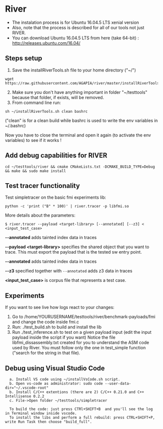 # River 

- The instalation process is for Ubuntu 16.04.5 LTS xenial version
- Also, note that the process is described for all of our tools not just RIVER.
- You can download Ubuntu 16.04.5 LTS from here (take 64-bit) : http://releases.ubuntu.com/16.04/

## Steps setup 
1. Save the installRiverTools.sh file to your home directory ("~/")
```
wget https://raw.githubusercontent.com/AGAPIA/river/master/installRiverTools.sh
```
2. Make sure you don't have anything important in folder "~/testtools" because that folder, if exists, will be removed.
3. From command line run:  
```
sh ~/installRiverTools.sh clean bashrc
```
("clean" is for a clean build while bashrc is used to write the env variables in ~/.bashrc)

Now you have to close the terminal and open it again (to activate the env variables) to see if it works !

## Add debug capabilities for RIVER
```
cd ~/testtools/river && cmake CMakeLists.txt -DCMAKE_BUILD_TYPE=Debug && make && sudo make install
```

## Test tracer functionality

Test simpletracer on the basic fmi experiments lib:
```
python -c 'print ("B" * 100)' | river.tracer -p libfmi.so
``` 

More details about the parameters:
```
$ river.tracer --payload <target-library> [--annotated] [--z3] < <input_test_case>
```
**--annotated** adds tainted index data in traces


**--payload \<target-library\>** specifies the shared object that you want to trace. This must export the payload that is the tested sw entry point.

**--annotated** adds tainted index data in traces

**--z3** specified together with `--annotated` adds z3 data in traces

**\<input_test_case\>** is corpus file that represents a test case.

## Experiments 
If you want to see live how logs react to your changes:
1. Go to /home/YOURUSERNAME/testtools/river/benchmark-payloads/fmi and change the code inside fmi.c 
2. Run: ./test_build.sh to build and install the lib
3. Run ./test_inference.sh to test on a given payload input (edit the input payload inside the script if you want)
  Notice the file libfmi_dissassembly.txt created for you to understand the ASM code used by River. You must follow only the one in test_simple function ("search for the string in that file).


## Debug using Visual Studio Code
``` 
  a. Install VS code using ~/installVsCode.sh script.
  b. Open vs-code as administrator: sudo code --user-data-dir="~/.vscode-root"
  b. Install C/C++ extentions (there are 2) C/C++ 0.21.0 and C++ Intellisense 0.2.2
  c. File->Open folder ~/testtools/simpletracer
  
  To build the code: just press CTRl+SHIFT+B  and you'll see the log in Terminal window inside vscode.
  To install the libs and perform a full rebuild: press CTRL+SHIFT+P, write Run Task then choose "build_full".
``` 
